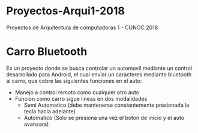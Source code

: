 # Proyectos-Arqui1-2018
Proyectos de Arquitectura de computadoras 1 - CUNOC 2018

# Carro Bluetooth
Es un proyecto donde se busca controlar un automovil mediante un control desarrollado para
Android, el cual enviar un caracteres mediante bluetooth al carro, que cobre las siguientes
funciones en el auto:

- Manejo a control remoto como cualquier otro auto
- Funcion como carro sigue lineas en dos modalidades
  - Semi Automatico (debe mantenerse constantemente presionada la tecla hacia adelante)
  - Automatico (Solo se presiona una vez el boton de inicio y el auto avanzara)
